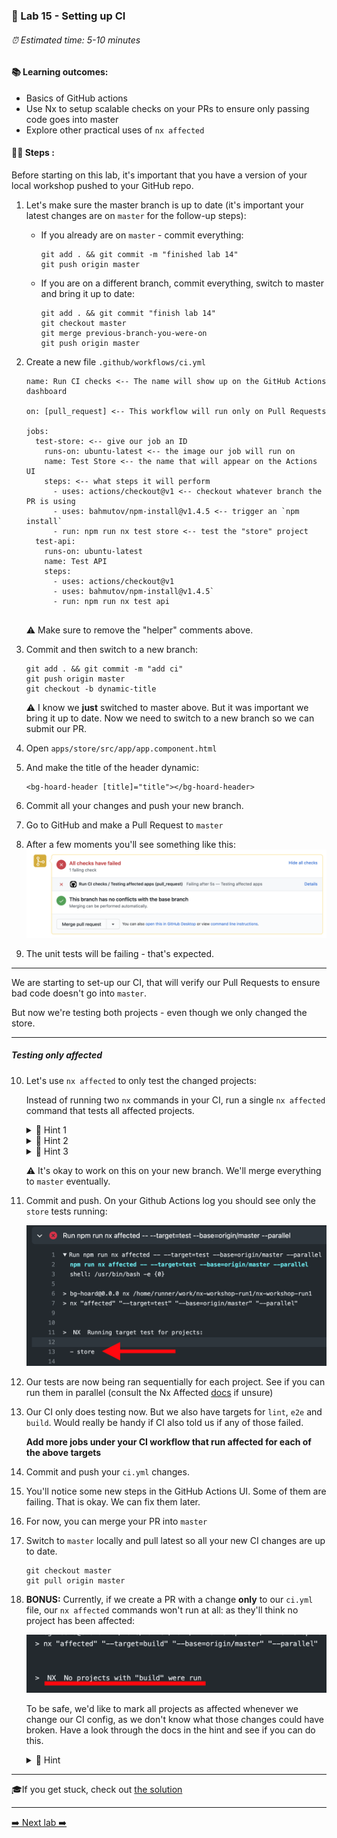 ### 💎 Lab 15 - Setting up CI

###### ⏰ Estimated time: 5-10 minutes

#### 📚 Learning outcomes:

- Basics of GitHub actions
- Use Nx to setup scalable checks on your PRs to ensure only passing code goes into master
- Explore other practical uses of `nx affected`

#### 🏋️‍♀️ Steps :

Before starting on this lab, it's important that you have a version of your local workshop
pushed to your GitHub repo. 

1. Let's make sure the master branch is up to date (it's important your latest changes are on `master` for the follow-up steps):
    - If you already are on `master` - commit everything:
        ```
        git add . && git commit -m "finished lab 14"
        git push origin master
        ```

    - If you are on a different branch, commit everything, switch to master
and bring it up to date:

        ```
        git add . && git commit "finish lab 14"
        git checkout master
        git merge previous-branch-you-were-on
        git push origin master
        ```

2. Create a new file `.github/workflows/ci.yml`

    ```
    name: Run CI checks <-- The name will show up on the GitHub Actions dashboard
    
    on: [pull_request] <-- This workflow will run only on Pull Requests
    
    jobs:
      test-store: <-- give our job an ID
        runs-on: ubuntu-latest <-- the image our job will run on
        name: Test Store <-- the name that will appear on the Actions UI
        steps: <-- what steps it will perform
          - uses: actions/checkout@v1 <-- checkout whatever branch the PR is using
          - uses: bahmutov/npm-install@v1.4.5 <-- trigger an `npm install`
          - run: npm run nx test store <-- test the "store" project
      test-api: 
        runs-on: ubuntu-latest 
        name: Test API
        steps: 
          - uses: actions/checkout@v1
          - uses: bahmutov/npm-install@v1.4.5`
          - run: npm run nx test api
      
    ```
   
   ⚠️ Make sure to remove the "helper" comments above.

3. Commit and then switch to a new branch:

    ```
    git add . && git commit -m "add ci"
    git push origin master
    git checkout -b dynamic-title
    ```

    ⚠️ I know we **just** switched to master above. But it was important we bring it
    up to date. Now we need to switch to a new branch so we can submit our PR.

4. Open `apps/store/src/app/app.component.html`
5. And make the title of the header dynamic:

    ```
    <bg-hoard-header [title]="title"></bg-hoard-header>
    ```

6. Commit all your changes and push your new branch.
7. Go to GitHub and make a Pull Request to `master`
8. After a few moments you'll see something like this:
    ![GitHub Actions example](./github_actions.png)
9. The unit tests will be failing - that's expected.

---

We are starting to set-up our CI, that will verify our Pull Requests to ensure bad code
doesn't go into `master`.

But now we're testing both projects - even though we only changed the store.

---

##### Testing only affected

10. Let's use `nx affected` to only test the changed projects:
    
    Instead of running two `nx` commands in your CI, run a single `nx affected` command
    that tests all affected projects.

    <details>
    <summary>🐳 Hint 1</summary>
    
    Check-out this [handy tutorial](https://nx.dev/latest/angular/tutorial/11-test-affected-projects#step-11-test-affected-projects)
    Refer to the [docs](https://nx.dev/latest/angular/cli/affected#affected) 
    </details>
    
    <details>
    <summary>🐳 Hint 2</summary>
    
    Since it's a Pull Request, your base commit will always be `--base=origin/master` 
    </details>

    <details>
    <summary>🐳 Hint 3</summary>

    You should only need 1 job now:
    
    ```yaml
    jobs:
      test:
        runs-on: ubuntu-latest
        name: Testing affected apps
        steps:
          - uses: actions/checkout@v1
          - uses: bahmutov/npm-install@v1.4.5
          - run: .....
    ```
    </details>

    ⚠️ It's okay to work on this on your new branch. We'll merge everything to `master`
    eventually.

11. Commit and push. On your Github Actions log you should see only the `store` tests running:

    <img src="./store_affected.png" width="500" alt="Only store tests are running">

12. Our tests are now being ran sequentially for each project. See if you can run them in parallel (consult the Nx Affected [docs](https://nx.dev/latest/angular/cli/affected#affected) if unsure) 
12. Our CI only does testing now. But we also have targets for `lint`, `e2e` and `build`. 
Would really be handy if CI also told us if any of those failed.

    **Add more jobs under your CI workflow that run affected for each of the above targets**

13. Commit and push your `ci.yml` changes.
14. You'll notice some new steps in the GitHub Actions UI. Some of them are failing. That is okay. We can fix them later.
15. For now, you can merge your PR into `master `
16. Switch to `master` locally and pull latest so all your new CI changes are up to date.

    ```shell
    git checkout master
    git pull origin master
    ```    

17. **BONUS:** Currently, if we create a PR with a change **only** to our `ci.yml` file, our `nx affected` commands won't run at all: as they'll think no project has been affected:

    <img src="./no_affected.png" width="500" alt="Changes to ci.yml does not cause anything to be affected">

    To be safe, we'd like to mark all projects as affected whenever we change our CI config, as we don't know what those changes could have broken.
    Have a look through the docs in the hint and see if you can do this.

    <details>
    <summary>🐳 Hint</summary>
  
    [Configuring implicit dependencies](https://nx.dev/latest/angular/core-concepts/configuration#implicit-dependencies)
    </details>

---

🎓If you get stuck, check out [the solution](SOLUTION.md)

---

[➡️ Next lab ➡️](../lab16/LAB.md)
